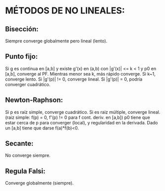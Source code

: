 # MÉTODOS DE NO LINEALES:
## Bisección:
Siempre converge globalmente pero lineal (lento).

## Punto fijo:
Si g es continua en [a,b] y existe g'(x) en (a,b) con |g'(x)| <= k < 1 y p0 en [a,b], converge al PF.
Mientras menor sea k, más rápido converge. Si k~1, converge lento.
Si |g'(p)| != 0, converge lineal.
Si |g'(p)| = 0, podría converger cuadrático.

## Newton-Raphson:
Si p es raíz simple, converge cuadrático. Si es raiz múltiple, converge lineal.
(raiz simple: f(p) = 0, f'(p) != 0 para f cont. deriv. en [a,b])
p0 tiene que estar cerca de p para converger (local), y regularidad en la derivada.
Dado un [a,b] tiene que darse f(a)*f(b)<0.

## Secante:
No converge siempre.

## Regula Falsi:
Converge globalmente (siempre).
